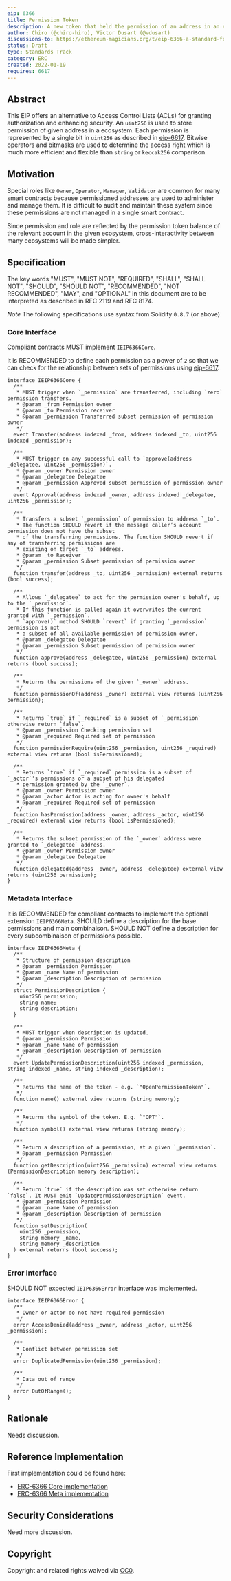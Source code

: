 ```yaml
---
eip: 6366
title: Permission Token
description: A new token that held the permission of an address in an ecosystem
author: Chiro (@chiro-hiro), Victor Dusart (@vdusart)
discussions-to: https://ethereum-magicians.org/t/eip-6366-a-standard-for-permission-token/9105
status: Draft
type: Standards Track
category: ERC
created: 2022-01-19
requires: 6617
---
```


## Abstract

This EIP offers an alternative to Access Control Lists (ACLs) for granting authorization and enhancing security. An `uint256` is used to store permission of given address in a ecosystem. Each permission is represented by a single bit in `uint256` as described in [eip-6617](./eip-6617.md). Bitwise operators and bitmasks are used to determine the access right which is much more efficient and flexible than `string` or `keccak256` comparison.

## Motivation

Special roles like `Owner`, `Operator`, `Manager`, `Validator` are common for many smart contracts because permissioned addresses are used to administer and manage them. It is difficult to audit and maintain these system since these permissions are not managed in a single smart contract.

Since permission and role are reflected by the permission token balance of the relevant account in the given ecosystem, cross-interactivity between many ecosystems will be made simpler.

## Specification

The key words "MUST", "MUST NOT", "REQUIRED", "SHALL", "SHALL NOT", "SHOULD", "SHOULD NOT", "RECOMMENDED", "NOT RECOMMENDED", "MAY", and "OPTIONAL" in this document are to be interpreted as described in RFC 2119 and RFC 8174.

_Note_ The following specifications use syntax from Solidity `0.8.7` (or above)

### Core Interface

Compliant contracts MUST implement `IEIP6366Core`.

It is RECOMMENDED to define each permission as a power of `2` so that we can check for the relationship between sets of permissions using [eip-6617](./eip-6617.md).

```solidity
interface IEIP6366Core {
  /**
   * MUST trigger when `_permission` are transferred, including `zero` permission transfers.
   * @param _from Permission owner
   * @param _to Permission receiver
   * @param _permission Transferred subset permission of permission owner
   */
  event Transfer(address indexed _from, address indexed _to, uint256 indexed _permission);

  /**
   * MUST trigger on any successful call to `approve(address _delegatee, uint256 _permission)`.
   * @param _owner Permission owner
   * @param _delegatee Delegatee
   * @param _permission Approved subset permission of permission owner
   */
  event Approval(address indexed _owner, address indexed _delegatee, uint256 _permission);

  /**
   * Transfers a subset `_permission` of permission to address `_to`.
   * The function SHOULD revert if the message caller’s account permission does not have the subset
   * of the transferring permissions. The function SHOULD revert if any of transferring permissions are
   * existing on target `_to` address.
   * @param _to Receiver
   * @param _permission Subset permission of permission owner
   */
  function transfer(address _to, uint256 _permission) external returns (bool success);

  /**
   * Allows `_delegatee` to act for the permission owner's behalf, up to the `_permission`.
   * If this function is called again it overwrites the current granted with `_permission`.
   * `approve()` method SHOULD `revert` if granting `_permission` permission is not
   * a subset of all available permission of permission owner.
   * @param _delegatee Delegatee
   * @param _permission Subset permission of permission owner
   */
  function approve(address _delegatee, uint256 _permission) external returns (bool success);

  /**
   * Returns the permissions of the given `_owner` address.
   */
  function permissionOf(address _owner) external view returns (uint256 permission);

  /**
   * Returns `true` if `_required` is a subset of `_permission` otherwise return `false`.
   * @param _permission Checking permission set
   * @param _required Required set of permission
   */
  function permissionRequire(uint256 _permission, uint256 _required) external view returns (bool isPermissioned);

  /**
   * Returns `true` if `_required` permission is a subset of `_actor`'s permissions or a subset of his delegated
   * permission granted by the `_owner`.
   * @param _owner Permission owner
   * @param _actor Actor is acting for owner's behalf
   * @param _required Required set of permission
   */
  function hasPermission(address _owner, address _actor, uint256 _required) external view returns (bool isPermissioned);

  /**
   * Returns the subset permission of the `_owner` address were granted to `_delegatee` address.
   * @param _owner Permission owner
   * @param _delegatee Delegatee
   */
  function delegated(address _owner, address _delegatee) external view returns (uint256 permission);
}
```

### Metadata Interface

It is RECOMMENDED for compliant contracts to implement the optional extension `IEIP6366Meta`.
SHOULD define a description for the base permissions and main combinaison.
SHOULD NOT define a description for every subcombinaison of permissions possible.

```solidity
interface IEIP6366Meta {
  /**
   * Structure of permission description
   * @param _permission Permission
   * @param _name Name of permission
   * @param _description Description of permission
   */
  struct PermissionDescription {
    uint256 permission;
    string name;
    string description;
  }

  /**
   * MUST trigger when description is updated.
   * @param _permission Permission
   * @param _name Name of permission
   * @param _description Description of permission
   */
  event UpdatePermissionDescription(uint256 indexed _permission, string indexed _name, string indexed _description);

  /**
   * Returns the name of the token - e.g. `"OpenPermissionToken"`.
   */
  function name() external view returns (string memory);

  /**
   * Returns the symbol of the token. E.g. `"OPT"`.
   */
  function symbol() external view returns (string memory);

  /**
   * Return a description of a permission, at a given `_permission`.
   * @param _permission Permission
   */
  function getDescription(uint256 _permission) external view returns (PermissionDescription memory description);

  /**
   * Return `true` if the description was set otherwise return `false`. It MUST emit `UpdatePermissionDescription` event.
   * @param _permission Permission
   * @param _name Name of permission
   * @param _description Description of permission
   */
  function setDescription(
    uint256 _permission,
    string memory _name,
    string memory _description
  ) external returns (bool success);
}
```

### Error Interface

SHOULD NOT expected `IEIP6366Error` interface was implemented.

```solidity
interface IEIP6366Error {
  /**
   * Owner or actor do not have required permission
   */
  error AccessDenied(address _owner, address _actor, uint256 _permission);

  /**
   * Conflict between permission set
   */
  error DuplicatedPermission(uint256 _permission);

  /**
   * Data out of range
   */
  error OutOfRange();
}
```

## Rationale

Needs discussion.

## Reference Implementation

First implementation could be found here:

- [ERC-6366 Core implementation](../assets/eip-6366/contracts/EIP6366Core.sol)
- [ERC-6366 Meta implementation](../assets/eip-6366/contracts/EIP6366Meta.sol)

## Security Considerations

Need more discussion.

## Copyright

Copyright and related rights waived via [CC0](../LICENSE.md).
